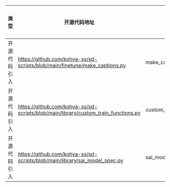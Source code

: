| 类型 | 开源代码地址 | 文件名 | 公网IP地址/公网URL地址/域名/邮箱地址 | 用途说明 |
| ---- | ------------ | ------ | ------------------------------------ |------|
|开源代码引入|https://github.com/kohya-ss/sd-scripts/blob/main/finetune/make_captions.py|make_captions.py|https://storage.googleapis.com/sfr-vision-language-research/BLIP/models/model_large_caption.pth| 下载模型文件 |
|开源代码引入|https://github.com/kohya-ss/sd-scripts/blob/main/library/custom_train_functions.py|custom_train_functions.py|https://arxiv.org/abs/2305.08891| 论文地址 |
|开源代码引入|https://github.com/kohya-ss/sd-scripts/blob/main/library/sai_model_spec.py|sai_model_spec.py|https://github.com/Stability-AI/generative-models| 开源代码仓 |
